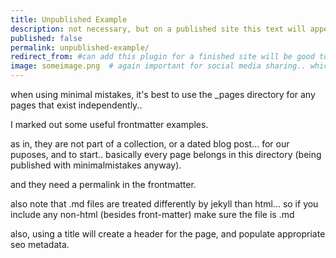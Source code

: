 ```yaml
---
title: Unpublished Example
description: not necessary, but on a published site this text will appear in the link preview on social media, and google search too I think
published: false
permalink: unpublished-example/
redirect_from: #can add this plugin for a finished site will be good to have re-directs for when anything changes
image: someimage.png  # again important for social media sharing.. which is really valuable for a finished product.
---
```


when using minimal mistakes, it's best to use the _pages directory for any pages that exist independently..

I marked out some useful frontmatter examples.


as in, they are not part of a collection, or a dated blog post... for our puposes, and to start.. basically every page belongs in this directory (being published with minimalmistakes anyway).

and they need a permalink in the frontmatter.

also note that .md files are treated differently by jekyll than html... so if you include any non-html (besides front-matter) make sure the file is .md

also, using a title will create a header for the page, and populate appropriate seo metadata.